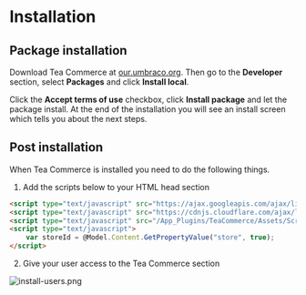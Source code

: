 # Installation

## Package installation

Download Tea Commerce at [our.umbraco.org](https://our.umbraco.org/projects/website-utilities/tea-commerce). Then go to the **Developer** section, select **Packages** and click **Install local**.

Click the **Accept terms of use** checkbox, click **Install package** and let the package install. At the end of the installation you will see an install screen which tells you about the next steps.

## Post installation

When Tea Commerce is installed you need to do the following things.  

1. Add the scripts below to your HTML head section   

````html
<script type="text/javascript" src="https://ajax.googleapis.com/ajax/libs/jquery/3.1.1/jquery.min.js"></script>
<script type="text/javascript" src="https://cdnjs.cloudflare.com/ajax/libs/jquery.form/3.51/jquery.form.min.js"></script>
<script type="text/javascript" src="/App_Plugins/TeaCommerce/Assets/Scripts/tea-commerce.min.js"></script>
<script type="text/javascript">
    var storeId = @Model.Content.GetPropertyValue("store", true);
</script>
````

2. Give your user access to the Tea Commerce section 


![install-users.png](/img/51d7310-install-users.png)